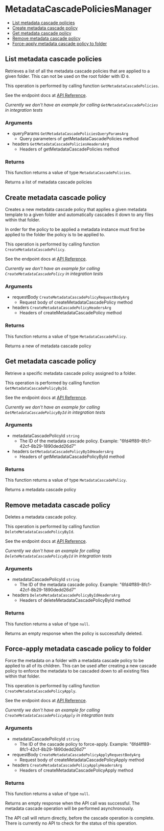 # MetadataCascadePoliciesManager


- [List metadata cascade policies](#list-metadata-cascade-policies)
- [Create metadata cascade policy](#create-metadata-cascade-policy)
- [Get metadata cascade policy](#get-metadata-cascade-policy)
- [Remove metadata cascade policy](#remove-metadata-cascade-policy)
- [Force-apply metadata cascade policy to folder](#force-apply-metadata-cascade-policy-to-folder)

## List metadata cascade policies

Retrieves a list of all the metadata cascade policies
that are applied to a given folder. This can not be used on the root
folder with ID `0`.

This operation is performed by calling function `GetMetadataCascadePolicies`.

See the endpoint docs at
[API Reference](https://developer.box.com/reference/get-metadata-cascade-policies/).

*Currently we don't have an example for calling `GetMetadataCascadePolicies` in integration tests*

### Arguments

- queryParams `GetMetadataCascadePoliciesQueryParamsArg`
  - Query parameters of getMetadataCascadePolicies method
- headers `GetMetadataCascadePoliciesHeadersArg`
  - Headers of getMetadataCascadePolicies method


### Returns

This function returns a value of type `MetadataCascadePolicies`.

Returns a list of metadata cascade policies


## Create metadata cascade policy

Creates a new metadata cascade policy that applies a given
metadata template to a given folder and automatically
cascades it down to any files within that folder.

In order for the policy to be applied a metadata instance must first
be applied to the folder the policy is to be applied to.

This operation is performed by calling function `CreateMetadataCascadePolicy`.

See the endpoint docs at
[API Reference](https://developer.box.com/reference/post-metadata-cascade-policies/).

*Currently we don't have an example for calling `CreateMetadataCascadePolicy` in integration tests*

### Arguments

- requestBody `CreateMetadataCascadePolicyRequestBodyArg`
  - Request body of createMetadataCascadePolicy method
- headers `CreateMetadataCascadePolicyHeadersArg`
  - Headers of createMetadataCascadePolicy method


### Returns

This function returns a value of type `MetadataCascadePolicy`.

Returns a new of metadata cascade policy


## Get metadata cascade policy

Retrieve a specific metadata cascade policy assigned to a folder.

This operation is performed by calling function `GetMetadataCascadePolicyById`.

See the endpoint docs at
[API Reference](https://developer.box.com/reference/get-metadata-cascade-policies-id/).

*Currently we don't have an example for calling `GetMetadataCascadePolicyById` in integration tests*

### Arguments

- metadataCascadePolicyId `string`
  - The ID of the metadata cascade policy. Example: "6fd4ff89-8fc1-42cf-8b29-1890dedd26d7"
- headers `GetMetadataCascadePolicyByIdHeadersArg`
  - Headers of getMetadataCascadePolicyById method


### Returns

This function returns a value of type `MetadataCascadePolicy`.

Returns a metadata cascade policy


## Remove metadata cascade policy

Deletes a metadata cascade policy.

This operation is performed by calling function `DeleteMetadataCascadePolicyById`.

See the endpoint docs at
[API Reference](https://developer.box.com/reference/delete-metadata-cascade-policies-id/).

*Currently we don't have an example for calling `DeleteMetadataCascadePolicyById` in integration tests*

### Arguments

- metadataCascadePolicyId `string`
  - The ID of the metadata cascade policy. Example: "6fd4ff89-8fc1-42cf-8b29-1890dedd26d7"
- headers `DeleteMetadataCascadePolicyByIdHeadersArg`
  - Headers of deleteMetadataCascadePolicyById method


### Returns

This function returns a value of type `null`.

Returns an empty response when the policy
is successfully deleted.


## Force-apply metadata cascade policy to folder

Force the metadata on a folder with a metadata cascade policy to be applied to
all of its children. This can be used after creating a new cascade policy to
enforce the metadata to be cascaded down to all existing files within that
folder.

This operation is performed by calling function `CreateMetadataCascadePolicyApply`.

See the endpoint docs at
[API Reference](https://developer.box.com/reference/post-metadata-cascade-policies-id-apply/).

*Currently we don't have an example for calling `CreateMetadataCascadePolicyApply` in integration tests*

### Arguments

- metadataCascadePolicyId `string`
  - The ID of the cascade policy to force-apply. Example: "6fd4ff89-8fc1-42cf-8b29-1890dedd26d7"
- requestBody `CreateMetadataCascadePolicyApplyRequestBodyArg`
  - Request body of createMetadataCascadePolicyApply method
- headers `CreateMetadataCascadePolicyApplyHeadersArg`
  - Headers of createMetadataCascadePolicyApply method


### Returns

This function returns a value of type `null`.

Returns an empty response when the API call was successful. The metadata
cascade operation will be performed asynchronously.

The API call will return directly, before the cascade operation
is complete. There is currently no API to check for the status of this
operation.


